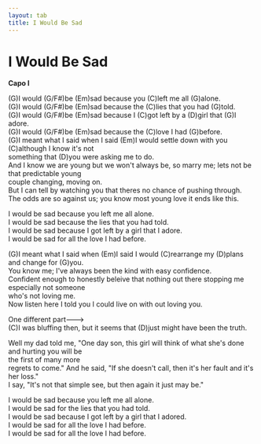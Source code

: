 ```yaml
---
layout: tab
title: I Would Be Sad
---
```

# I Would Be Sad

**Capo I**  
  
(G)I would (G/F\#)be (Em)sad because you (C)left me all (G)alone.  
(G)I would (G/F\#)be (Em)sad because the (C)lies that you had (G)told.  
(G)I would (G/F\#)be (Em)sad because I (C)got left by a (D)girl that
(G)I adore.  
(G)I would (G/F\#)be (Em)sad because the (C)love I had (G)before.  
(G)I meant what I said when I said (Em)I would settle down with you
(C)although I know it's not  
something that (D)you were asking me to do.  
And I know we are young but we won't always be, so marry me; lets not be
that predictable young  
couple changing, moving on.  
But I can tell by watching you that theres no chance of pushing
through.  
The odds are so against us; you know most young love it ends like
this.  
  
I would be sad because you left me all alone.  
I would be sad because the lies that you had told.  
I would be sad because I got left by a girl that I adore.  
I would be sad for all the love I had before.  
  
(G)I meant what I said when (Em)I said I would (C)rearrange my (D)plans
and change for (G)you.  
You know me; I've always been the kind with easy confidence.  
Confident enough to honestly beleive that nothing out there stopping me
especially not someone  
who's not loving me.  
Now listen here I told you I could live on with out loving you.  
  
One different part---\>  
(C)I was bluffing then, but it seems that (D)just might have been the
truth.  
  
Well my dad told me, "One day son, this girl will think of what she's
done and hurting you will be  
the first of many more  
regrets to come." And he said, "If she doesn't call, then it's her fault
and it's her loss."  
I say, "It's not that simple see, but then again it just may be."  
  
I would be sad because you left me all alone.  
I would be sad for the lies that you had told.  
I would be sad because I got left by a girl that I adored.  
I would be sad for all the love I had before.  
I would be sad for all the love I had before.
